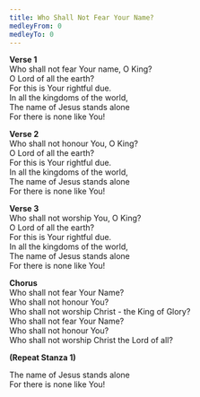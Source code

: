 ```yaml
---
title: Who Shall Not Fear Your Name?
medleyFrom: 0
medleyTo: 0
---
```


**Verse 1**  
Who shall not fear Your name, O King?  
O Lord of all the earth?  
For this is Your rightful due.  
In all the kingdoms of the world,  
The name of Jesus stands alone  
For there is none like You!

**Verse 2**  
Who shall not honour You, O King?  
O Lord of all the earth?  
For this is Your rightful due.  
In all the kingdoms of the world,  
The name of Jesus stands alone  
For there is none like You!

**Verse 3**  
Who shall not worship You, O King?  
O Lord of all the earth?  
For this is Your rightful due.  
In all the kingdoms of the world,  
The name of Jesus stands alone  
For there is none like You!

**Chorus**  
Who shall not fear Your Name?  
Who shall not honour You?  
Who shall not worship Christ - the King of Glory?  
Who shall not fear Your Name?  
Who shall not honour You?  
Who shall not worship Christ the Lord of all?

**(Repeat Stanza 1)**

The name of Jesus stands alone  
For there is none like You!
